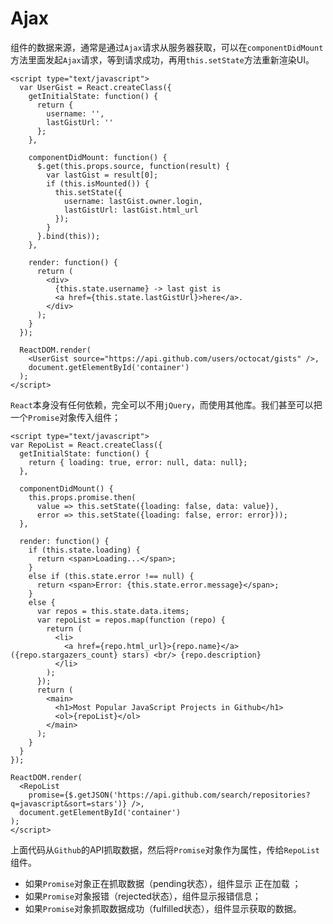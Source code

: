 # Ajax

组件的数据来源，通常是通过`Ajax`请求从服务器获取，可以在`componentDidMount`方法里面发起`Ajax`请求，等到请求成功，再用`this.setState`方法重新渲染UI。

```
<script type="text/javascript">
  var UserGist = React.createClass({
    getInitialState: function() {
      return {
        username: '',
        lastGistUrl: ''
      };
    },

    componentDidMount: function() {
      $.get(this.props.source, function(result) {
        var lastGist = result[0];
        if (this.isMounted()) {
          this.setState({
          	username: lastGist.owner.login,
          	lastGistUrl: lastGist.html_url
          });
        }
      }.bind(this));
    },

    render: function() {
      return (
        <div>
          {this.state.username} -> last gist is
          <a href={this.state.lastGistUrl}>here</a>.
        </div>
      );
    }
  });

  ReactDOM.render(
    <UserGist source="https://api.github.com/users/octocat/gists" />,
    document.getElementById('container')
  );
</script>
```

`React`本身没有任何依赖，完全可以不用`jQuery`，而使用其他库。我们甚至可以把一个`Promise`对象传入组件；
```
<script type="text/javascript">
var RepoList = React.createClass({
  getInitialState: function() {
    return { loading: true, error: null, data: null};
  },

  componentDidMount() {
    this.props.promise.then(
      value => this.setState({loading: false, data: value}),
      error => this.setState({loading: false, error: error}));
  },

  render: function() {
    if (this.state.loading) {
      return <span>Loading...</span>;
    }
    else if (this.state.error !== null) {
      return <span>Error: {this.state.error.message}</span>;
    }
    else {
      var repos = this.state.data.items;
      var repoList = repos.map(function (repo) {
        return (
          <li>
            <a href={repo.html_url}>{repo.name}</a> ({repo.stargazers_count} stars) <br/> {repo.description}
          </li>
        );
      });
      return (
        <main>
          <h1>Most Popular JavaScript Projects in Github</h1>
          <ol>{repoList}</ol>
        </main>
      );
    }
  }
});

ReactDOM.render(
  <RepoList
    promise={$.getJSON('https://api.github.com/search/repositories?q=javascript&sort=stars')} />,
  document.getElementById('container')
);
</script>
```

上面代码从`Github`的API抓取数据，然后将`Promise`对象作为属性，传给`RepoList`组件。

- 如果`Promise`对象正在抓取数据（pending状态），组件显示 正在加载 ；
- 如果`Promise`对象报错（rejected状态），组件显示报错信息；
- 如果`Promise`对象抓取数据成功（fulfilled状态），组件显示获取的数据。
